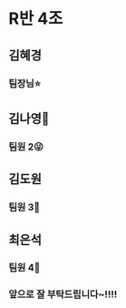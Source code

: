 # R반 4조

## 김혜경

### 팀장님⭐️

## 김나영👻

### 팀원 2😜

## 김도원

### 팀원 3👾

## 최은석

### 팀원 4👻

### 앞으로 잘 부탁드립니다~!!!!
